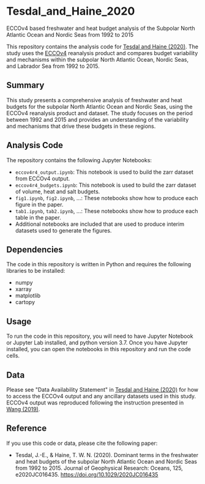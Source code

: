 # Tesdal_and_Haine_2020
ECCOv4 based freshwater and heat budget analysis of the Subpolar North Atlantic Ocean and Nordic Seas from 1992 to 2015

This repository contains the analysis code for [Tesdal and Haine (2020)](https://doi.org/10.1029/2020JC016435). The study uses the [ECCOv4](https://www.ecco-group.org/home.cgi) reanalysis product and compares budget variability and mechanisms within the subpolar North Atlantic Ocean, Nordic Seas, and Labrador Sea from 1992 to 2015.

## Summary
This study presents a comprehensive analysis of freshwater and heat budgets for the subpolar North Atlantic Ocean and Nordic Seas, using the ECCOv4 reanalysis product and dataset. The study focuses on the period between 1992 and 2015 and provides an understanding of the variability and mechanisms that drive these budgets in these regions.

## Analysis Code
The repository contains the following Jupyter Notebooks:
- `eccov4r4_output.ipynb`: This notebook is used to build the zarr dataset from ECCOv4 output.
- `eccov4r4_budgets.ipynb`: This notebook is used to build the zarr dataset of volume, heat and salt budgets.
- `fig1.ipynb`, `fig2.ipynb`, ...: These notebooks show how to produce each figure in the paper.
- `tab1.ipynb`, `tab2.ipynb`, ...: These notebooks show how to produce each table in the paper.
- Additional notebooks are included that are used to produce interim datasets used to generate the figures.

## Dependencies
The code in this repository is written in Python and requires the following libraries to be installed:
- numpy
- xarray
- matplotlib
- cartopy

## Usage
To run the code in this repository, you will need to have Jupyter Notebook or Jupyter Lab installed, and python version 3.7. Once you have Jupyter installed, you can open the notebooks in this repository and run the code cells.

## Data
Please see "Data Availability Statement" in [Tesdal and Haine (2020)](https://doi.org/10.1029/2020JC016435) for how to access the ECCOv4 output and any ancillary datasets used in this study. ECCOv4 output was reproduced following the instruction presented in [Wang (2019)](https://www.ecco-group.org/docs/v4r4_reproduction_howto.pdf).

## Reference
If you use this code or data, please cite the following paper:
- Tesdal, J.-E., & Haine, T. W. N. (2020). Dominant terms in the freshwater and heat budgets of the subpolar North Atlantic Ocean and Nordic Seas from 1992 to 2015. Journal of Geophysical Research: Oceans, 125, e2020JC016435. https://doi.org/10.1029/2020JC016435
